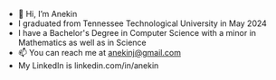 - 👋 Hi, I’m Anekin
- I graduated from Tennessee Technological University in May 2024
- I have a Bachelor's Degree in Computer Science with a minor in Mathematics as well as in Science
- 📫 You can reach me at anekinj@gmail.com
- My LinkedIn is linkedin.com/in/anekin

<!---
anekinj/anekinj is a ✨ special ✨ repository because its `README.md` (this file) appears on your GitHub profile.
You can click the Preview link to take a look at your changes.
--->
